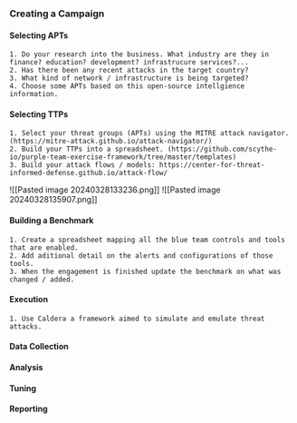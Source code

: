 ### Creating a Campaign

#### Selecting APTs
```
1. Do your research into the business. What industry are they in finance? education? development? infrastrucure services?...
2. Has there been any recent attacks in the target country?
3. What kind of network / infrastructure is being targeted?
4. Choose some APTs based on this open-source intellgience information.
```
#### Selecting TTPs
```
1. Select your threat groups (APTs) using the MITRE attack navigator. (https://mitre-attack.github.io/attack-navigator/)
2. Build your TTPs into a spreadsheet. (https://github.com/scythe-io/purple-team-exercise-framework/tree/master/templates)
3. Build your attack flows / models: https://center-for-threat-informed-defense.github.io/attack-flow/
```

![[Pasted image 20240328133236.png]]
![[Pasted image 20240328135907.png]]

#### Building a Benchmark
```
1. Create a spreadsheet mapping all the blue team controls and tools that are enabled.
2. Add aditional detail on the alerts and configurations of those tools.
3. When the engagement is finished update the benchmark on what was changed / added.
```

#### Execution
```
1. Use Caldera a framework aimed to simulate and emulate threat attacks.
```

#### Data Collection

#### Analysis

#### Tuning

#### Reporting
